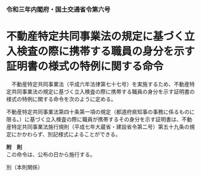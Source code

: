 ### 令和三年内閣府・国土交通省令第六号  
# 不動産特定共同事業法の規定に基づく立入検査の際に携帯する職員の身分を示す証明書の様式の特例に関する命令  
　不動産特定共同事業法（平成六年法律第七十七号）を実施するため、不動産特定共同事業法の規定に基づく立入検査の際に携帯する職員の身分を示す証明書の様式の特例に関する命令を次のように定める。  
  
不動産特定共同事業法第四十条第一項の規定（都道府県知事の事務に係るものに限る。）に基づく立入検査の際に職員が携帯するその身分を示す証明書は、不動産特定共同事業法施行規則（平成七年大蔵省・建設省令第二号）第五十九条の規定にかかわらず、別記様式によることができる。  
  
**附　則**  
この命令は、公布の日から施行する。  
  
別（本則関係）  

          
        